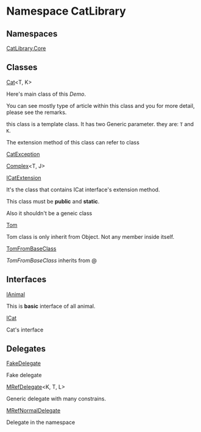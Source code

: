 ﻿# Namespace CatLibrary

## Namespaces

[CatLibrary.Core](CatLibrary.Core.md)

## Classes

[Cat](CatLibrary.Cat-2.md)<T, K>

<p>Here's main class of this <i>Demo</i>.</p>
<p>You can see mostly type of article within this class and you for more detail, please see the remarks.</p>
<p></p>
<p>this class is a template class. It has two Generic parameter. they are: <code class="typeparamref">T</code> and <code class="typeparamref">K</code>.</p>
<p>The extension method of this class can refer to <xref href="CatLibrary.ICatExtension" data-throw-if-not-resolved="false"></xref> class</p>

[CatException](CatLibrary.CatException-1.md)<T>

[Complex](CatLibrary.Complex-2.md)<T, J>

[ICatExtension](CatLibrary.ICatExtension.md)

It's the class that contains ICat interface's extension method.
<p>This class must be <b>public</b> and <b>static</b>.</p>
<p>Also it shouldn't be a geneic class</p>

[Tom](CatLibrary.Tom.md)

Tom class is only inherit from Object. Not any member inside itself.

[TomFromBaseClass](CatLibrary.TomFromBaseClass.md)

*TomFromBaseClass* inherits from @

## Interfaces

[IAnimal](CatLibrary.IAnimal.md)

This is <b>basic</b> interface of all animal.

[ICat](CatLibrary.ICat.md)

Cat's interface

## Delegates

[FakeDelegate](CatLibrary.FakeDelegate-1.md)<T>

Fake delegate

[MRefDelegate](CatLibrary.MRefDelegate-3.md)<K, T, L>

Generic delegate with many constrains.

[MRefNormalDelegate](CatLibrary.MRefNormalDelegate.md)

Delegate in the namespace


